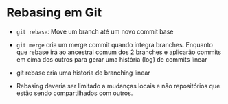 Rebasing em Git
================================

* `git rebase`: Move um branch até um novo commit base

* `git merge` cria um merge commit quando integra branches. Enquanto que rebase irá ao ancestral comum dos 2 branches e aplicarão commits em cima dos outros para gerar uma história (log) de commits linear

* git rebase cria uma historia de branching linear

* Rebasing deveria ser limitado a mudanças locais e não repositórios que estão sendo compartilhados com outros.
